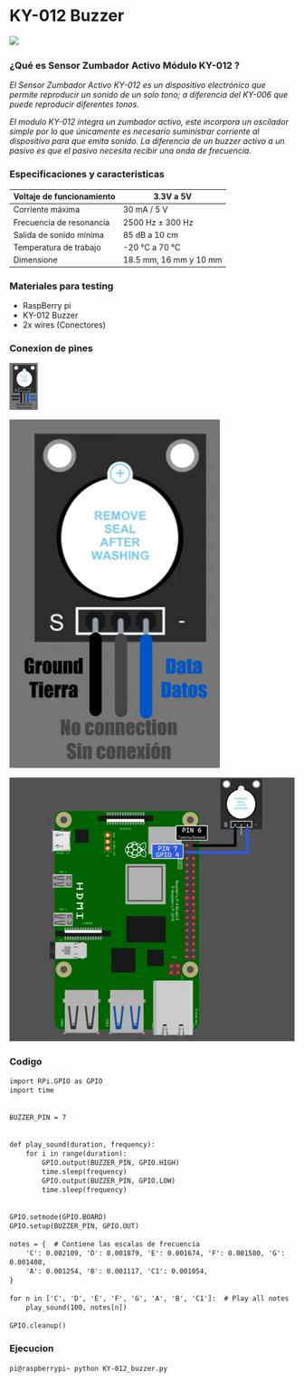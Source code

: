 # KY-012 Buzzer    

<img src="https://uelectronics.com/wp-content/uploads/2017/06/modulo-buzzer-activo-modelo-ky-V1.jpg" width="100">


### ¿Qué es Sensor Zumbador Activo Módulo KY-012 ?
_El Sensor Zumbador Activo KY-012 es un dispositivo electrónico que permite reproducir un sonido de un solo tono; a diferencia del KY-006 que puede reproducir diferentes tonos._

_El modulo KY-012 integra un zumbador activo, este incorpora un oscilador simple por lo que únicamente es necesario suministrar corriente al dispositivo para que emita sonido. La diferencia de un buzzer activo a un pasivo es que el pasivo necesita recibir una onda de frecuencia._

### Especificaciones y caracteristicas

| Voltaje de funcionamiento | 3.3V a 5V               |
|---------------------------|-------------------------|
| Corriente máxima          | 30 mA / 5 V             |
| Frecuencia de resonancia  | 2500 Hz ± 300 Hz        |
| Salida de sonido mínima   | 85 dB a 10 cm           |
| Temperatura de trabajo    | -20 °C a 70 °C          |
| Dimensione                | 18.5 mm, 16 mm y 10 mm  |

### Materiales para testing

  - RaspBerry pi
  - KY-012 Buzzer
  - 2x wires (Conectores)

### Conexion de pines

<img src="image_2021-11-30_194343.png" width="50">

![Pines de sensor](image_2021-11-30_194343.png)

![Pines de sensor](image_2021-11-30_194439.png)

### Codigo

```
import RPi.GPIO as GPIO
import time


BUZZER_PIN = 7  


def play_sound(duration, frequency):  
    for i in range(duration):
        GPIO.output(BUZZER_PIN, GPIO.HIGH)
        time.sleep(frequency)
        GPIO.output(BUZZER_PIN, GPIO.LOW)
        time.sleep(frequency)


GPIO.setmode(GPIO.BOARD)
GPIO.setup(BUZZER_PIN, GPIO.OUT)

notes = {  # Contiene las escalas de frecuencia
    'C': 0.002109, 'D': 0.001879, 'E': 0.001674, 'F': 0.001580, 'G': 0.001408,
    'A': 0.001254, 'B': 0.001117, 'C1': 0.001054,
}

for n in ['C', 'D', 'E', 'F', 'G', 'A', 'B', 'C1']:  # Play all notes
    play_sound(100, notes[n])

GPIO.cleanup()  
```

### Ejecucion

```
pi@raspberrypi~ python KY-012_buzzer.py
```
